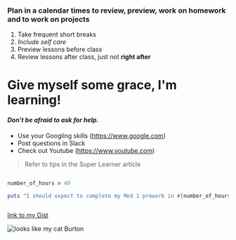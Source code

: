 ### Plan in a calendar times to review, preview, work on homework and to work on projects
1. Take frequent short breaks
2. *Include self care*
3. Preview lessons before class
4. Review lessons after class, just not **right after**

# Give myself some grace, I'm learning!
#### *Don't be afraid to ask for help.*
* Use your Googling skills (https://www.google.com)
* Post questions in Slack
* Check out Youtube (https://www.youtube.com)

> Refer to tips in the Super Learner article

```ruby

number_of_hours = 40

puts "I should expect to complete my Mod 1 prework in #{number_of_hours}."



```
[link to my Gist](https://gist.github.com/kbhoffmann/e4b3aa2476f147e709719bd229cf2262
)




![looks like my cat Burton](https://wallpaperaccess.com/full/4738792.jpg)
